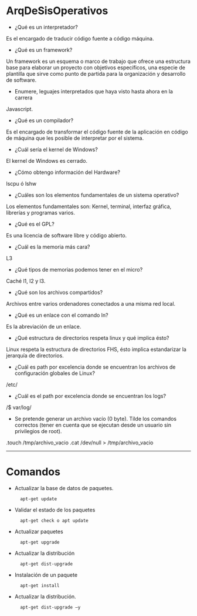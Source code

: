 # ArqDeSisOperativos

- ¿Qué es un interpretador?

Es el encargado de traducir código fuente a código máquina.

- ¿Qué es un framework?

Un framework es un esquema o marco de trabajo que ofrece una estructura base para elaborar un proyecto con objetivos específicos, una especie de plantilla que sirve como punto de partida para la organización y desarrollo de software.

- Enumere, leguajes interpretados que haya visto hasta ahora en la carrera

Javascript.

- ¿Qué es un compilador?

Es el encargado de transformar el código fuente de la aplicación en código de máquina que les posible de interpretar por el sistema.

- ¿Cuál sería el kernel de Windows?

El kernel de Windows es cerrado.

- ¿Cómo obtengo información del Hardware?

lscpu ó lshw 

- ¿Cuáles son los elementos fundamentales de un sistema operativo?

Los elementos fundamentales son: Kernel, terminal, interfaz gráfica, librerías y programas varios.

- ¿Qué es el GPL?

Es una licencia de software libre y código abierto.

- ¿Cuál es la memoria más cara?

L3

- ¿Qué tipos de memorias podemos tener en el micro?

Caché l1, l2 y l3.

- ¿Qué son los archivos compartidos?

Archivos entre varios ordenadores conectados a una misma red local.

- ¿Qué es un enlace con el comando ln?

Es la abreviación de un enlace.

- ¿Qué estructura de directorios respeta linux y qué implica ésto?

Linux respeta la estructura de directorios FHS, ésto implica estandarizar la jerarquía de directorios.

- ¿Cuál es path por excelencia donde se encuentran los archivos de configuración globales de Linux?

/etc/

- ¿Cuál es el path por excelencia donde se encuentran los logs?

/$ var/log/

- Se pretende generar un archivo vacío (0 byte). Tílde los comandos correctos (tener en cuenta que se ejecutan desde un usuario sin privilegios de root).

.touch /tmp/archivo_vacio
.cat /dev/null > /tmp/archivo_vacio


---

# Comandos

- Actualizar la base de datos de paquetes.

        apt-get update
- Validar el estado de los paquetes
        
        apt-get check o apt update
- Actualizar paquetes
        
        apt-get upgrade 
- Actualizar la distribución

        apt-get dist-upgrade
- Instalación de un paquete

        apt-get install
                
- Actualizar la distribución.

        apt-get dist-upgrade –y
        
